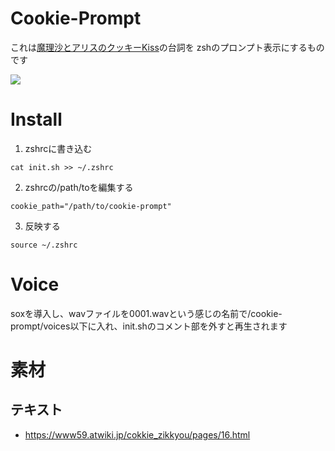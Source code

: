 # Cookie-Prompt

これは[魔理沙とアリスのクッキーKiss](http://www.nicovideo.jp/watch/sm9720246)の台詞を
zshのプロンプト表示にするものです

![](https://pbs.twimg.com/media/De08oSrVQAEfNhz.jpg)

# Install

1. zshrcに書き込む
```
cat init.sh >> ~/.zshrc
```
2. zshrcの/path/toを編集する
```
cookie_path="/path/to/cookie-prompt"
```
3. 反映する
```
source ~/.zshrc
```

# Voice
soxを導入し、wavファイルを0001.wavという感じの名前で/cookie-prompt/voices以下に入れ、init.shのコメント部を外すと再生されます

# 素材
## テキスト
- https://www59.atwiki.jp/cokkie_zikkyou/pages/16.html